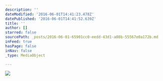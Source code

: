 ```yaml
---
description: ''
dateModified: '2016-06-01T14:41:23.478Z'
datePublished: '2016-06-01T14:41:52.639Z'
title: ''
author: []
starred: false
sourcePath: _posts/2016-06-01-65901cc0-eedd-43d1-a08b-55567e0a172b.md
inFeed: true
hasPage: false
inNav: false
_type: MediaObject

---
```

![](https://the-grid-user-content.s3-us-west-2.amazonaws.com/325a52ef-dc1d-4639-958d-3e52b34eee68.jpg)